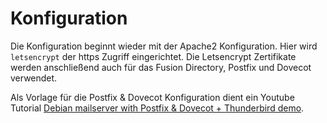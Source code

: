 # Konfiguration

Die Konfiguration beginnt wieder mit der Apache2 Konfiguration. Hier wird `letsencrypt` der https Zugriff eingerichtet. Die Letsencrypt Zertifikate werden anschließend auch für das Fusion Directory, Postfix und Dovecot verwendet.

Als Vorlage für die Postfix & Dovecot Konfiguration dient ein Youtube Tutorial [Debian mailserver with Postfix & Dovecot + Thunderbird demo](https://www.youtube.com/watch?v=WCo7dwtgprg).

